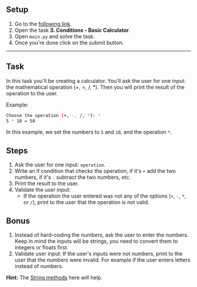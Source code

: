 ## Setup

1. Go to the [following link](https://replit.com/team/coded-instructor).
2. Open the task **3. Conditions - Basic Calculator**.
3. Open `main.py` and solve the task.
4. Once you're done click on the submit button.

---

## Task

In this task you'll be creating a calculator. You'll ask the user for one input: the mathematical operation (+, =, /, \*). Then you will print the result of the operation to the user.

Example:

```bash
Choose the operation (+, -, /, *): *
5 * 10 = 50
```

In this example, we set the numbers to `5` and `10`, and the operation `*`.

## Steps

1. Ask the user for one input: `operation`.
2. Write an if condition that checks the operation, if it's `+` add the two numbers, if it's `-` subtract the two numbers, etc.
3. Print the result to the user.
4. Validate the user input:
   - If the operation the user entered was not any of the options (`+`, `-`, `*`, or `/`), print to the user that the operation is not valid.

## Bonus

1. Instead of hard-coding the numbers, ask the user to enter the numbers. Keep in mind the inputs will be strings, you need to convert them to integers or floats first.
2. Validate user input: If the user's inputs were not numbers, print to the user that the numbers were invalid. For example if the user enters letters instead of numbers.

**Hint:** The [String methods](https://www.w3schools.com/python/python_ref_string.asp) here will help.
